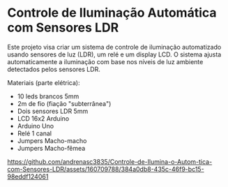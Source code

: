 # Controle de Iluminação Automática com Sensores LDR

Este projeto visa criar um sistema de controle de iluminação automatizado usando sensores de luz (LDR), um relé e um display LCD. O sistema ajusta automaticamente a iluminação com base nos níveis de luz ambiente detectados pelos sensores LDR.

Materiais (parte elétrica):
- 10 leds brancos 5mm
- 2m de fio (fiação "subterrânea")
- Dois sensores LDR 5mm
- LCD 16x2 Arduino
- Arduino Uno
- Relé 1 canal 
- Jumpers Macho-macho
- Jumpers Macho-fêmea


https://github.com/andrenasc3835/Controle-de-Ilumina-o-Autom-tica-com-Sensores-LDR/assets/160709788/384a0db8-435c-46f9-bc15-98eddf124061

